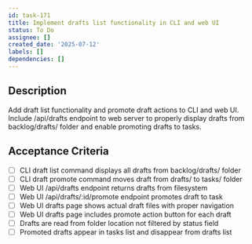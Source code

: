 ```yaml
---
id: task-171
title: Implement drafts list functionality in CLI and web UI
status: To Do
assignee: []
created_date: '2025-07-12'
labels: []
dependencies: []
---
```


## Description

Add draft list functionality and promote draft actions to CLI and web UI. Include /api/drafts endpoint to web server to properly display drafts from backlog/drafts/ folder and enable promoting drafts to tasks.

## Acceptance Criteria

- [ ] CLI draft list command displays all drafts from backlog/drafts/ folder
- [ ] CLI draft promote command moves draft from drafts/ to tasks/ folder
- [ ] Web UI /api/drafts endpoint returns drafts from filesystem
- [ ] Web UI /api/drafts/:id/promote endpoint promotes draft to task
- [ ] Web UI drafts page shows actual draft files with proper navigation
- [ ] Web UI drafts page includes promote action button for each draft
- [ ] Drafts are read from folder location not filtered by status field
- [ ] Promoted drafts appear in tasks list and disappear from drafts list
